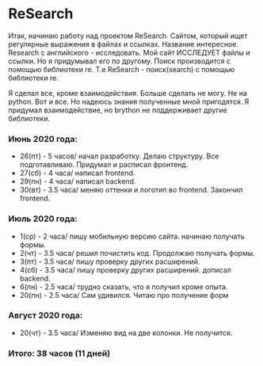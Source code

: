 # ReSearch
Итак, начинаю работу над проектом ReSearch. Сайтом, который ищет регулярные выражения в файлах и ссылках.
Название интересное. Research с английского - исследовать. Мой сайт ИССЛЕДУЕТ файлы и ссылки. Но я придумывал его по другому. 
Поиск производится с помощью библиотеки re. Т.е ReSearch - поиск(search) с помощью библиотеки re.

Я сделал все, кроме взаимодействия. Больше сделать не могу. Не на python.
Вот и все. Но надеюсь знания полученные мной пригодятся.
Я придумал взаимодействие, но brython не поддерживает другие библиотеки.

### Июнь 2020 года:
 - 26(пт) - 5 часов/ начал разработку. Делаю структуру. Все подготавливаю. Придумал и расписал фронтенд.
 - 27(сб) - 4 часа/ написал frontend.
 - 29(пн) - 4 часа/ написал backend. 
 - 30(вт) - 3.5 часа/ меняю оттенки и логотип во frontend. Закончил frontend.

### Июль 2020 года:
 - 1(ср) - 2 часа/ пишу мобильную версию сайта. начинаю получать формы.
 - 2(чт) - 3.5 часа/ решил почистить код. Продолжаю получать формы.
 - 3(пт) - 3.5 часа/ пишу проверку других расширений.
 - 4(cб) - 3.5 часа/ пишу проверку других расширений. дописал backend.
 - 6(пн) - 2.5 часа/ трудно сказать, что я получил кроме опыта.
 - 20(пн) - 2.5 часа/ Сам удивился. Читаю про получение форм

### Август 2020 года:
 - 20(чт) - 3.5 часа/ Изменяю вид на две колонки. Не получится.

### Итого: 38 часов (11 дней)
